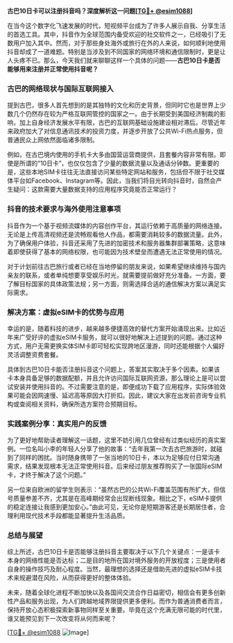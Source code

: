 **古巴10日卡可以注册抖音吗？深度解析这一问题[[TG💪+ @esim1088](https://t.me/s/esim1088)]**

在当今这个数字化飞速发展的时代，短视频平台成为了许多人展示自我、分享生活的首选工具。其中，抖音作为全球范围内备受欢迎的社交软件之一，已经吸引了无数用户加入其中。然而，对于那些身处海外或旅行在外的人来说，如何顺利地使用抖音却成了一道难题。特别是当涉及到不同国家的网络环境和通信限制时，更是让人头疼不已。那么，今天我们就来聊聊这样一个具体的问题——**古巴10日卡是否能够用来注册并正常使用抖音呢？**

### 古巴的网络现状与国际互联网接入

提到古巴，很多人首先想到的是其独特的文化和历史背景，但同时它也是世界上少数几个仍然存在较为严格互联网管控的国家之一。由于长期受到美国经济制裁的影响，加上自身经济发展水平有限，古巴的互联网基础设施建设相对滞后。尽管近年来政府加大了对信息通讯技术的投资力度，并逐步开放了公共Wi-Fi热点服务，但普通民众上网依然面临诸多限制。

例如，在古巴境内使用的手机卡大多由国营运营商提供，且套餐内容非常有限。即使是所谓的“10日卡”，也仅仅包含了少量的数据流量以及通话分钟数。更重要的是，这些本地SIM卡往往无法直接访问某些特定网站和服务，包括但不限于社交媒体平台如Facebook、Instagram等。因此，当我们将目光转向抖音时，自然会产生疑问：这款需要大量数据支持的应用程序究竟能否正常运行？

### 抖音的技术要求与海外使用注意事项

抖音作为一个基于视频流媒体的内容创作平台，其运行依赖于高质量的网络连接。无论是上传高清视频还是流畅观看他人作品，都需要消耗较多的数据流量。此外，为了确保用户体验，抖音还采用了先进的加密技术和服务器集群部署策略，这意味着即使获得了基本的网络权限，也可能因为技术壁垒而遭遇无法正常使用的情况。

对于计划前往古巴旅行或者已经在当地停留的朋友来说，如果希望继续维持与国内亲友的联系，或者单纯想要享受娱乐时光，就需要提前做好充分准备。一方面，要了解目标国家的具体政策法规；另一方面，则需选择合适的通信解决方案以满足实际需求。

### 解决方案：虚拟eSIM卡的优势与应用

幸运的是，随着科技的进步，越来越多便捷高效的替代方案开始涌现出来。比如近年来广受好评的虚拟eSIM卡服务，就可以很好地解决上述提到的问题。通过这种方式，用户无需更换实体SIM卡即可轻松实现跨地区漫游，同时还能根据个人偏好灵活调整资费套餐。

具体到古巴10日卡能否注册抖音这个问题上，答案其实取决于多个因素。如果该卡本身具备足够的数据配额，并且允许访问国际互联网资源，那么理论上是可以尝试安装并使用抖音的。不过需要注意的是，即便成功下载了应用程序，实际体验效果可能会因网速慢、延迟高等原因大打折扣。因此，建议大家在出发前咨询专业机构或查阅相关资料，确保所选方案符合预期目标。

### 实践案例分享：真实用户的反馈

为了更好地帮助读者理解这一话题，这里不妨引用几位曾经有过类似经历的真实案例。一位名叫小李的年轻人分享了他的故事：“去年我第一次去古巴旅游时，就碰到了同样的困扰。当时随身携带了一张当地的10日卡，本以为足够应付日常沟通需求，结果发现根本无法正常使用抖音。后来经过朋友推荐购买了一张国际eSIM卡，才终于解决了这个问题。”

另一位来自欧洲的留学生则表示：“虽然古巴的公共Wi-Fi覆盖范围有所扩大，但信号质量参差不齐，尤其是在高峰期经常会出现断线现象。相比之下，eSIM卡提供的稳定连接让我感到更加安心。”由此可见，无论你是短期游客还是长期居住者，合理利用现代技术手段都能显著提升生活品质。

### 总结与展望

综上所述，古巴10日卡是否能够注册抖音主要取决于以下几个关键点：一是该卡本身的网络性能是否达标；二是目的地所在国对境外服务的开放程度；三是使用者自身的操作技巧及耐心程度。当然，最理想的选择还是借助先进的虚拟eSIM卡技术来规避潜在风险，从而获得更好的整体体验。

未来，随着全球化进程不断加快以及各国间交流合作日益密切，相信会有更多创新性产品和服务出现，为人们跨越地域界限提供更多便利。而作为普通消费者而言，保持开放心态积极探索新事物同样至关重要。毕竟在这个充满无限可能的时代里，谁又能预见到下一次改变将从何而来呢？

[[TG💪+ @esim1088](https://t.me/s/esim1088) ![Image](https://i.postimg.cc/4NQfJmqS/Snipaste-2025-05-13-00-14-12.png)]